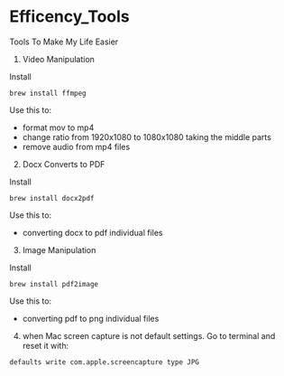 # Efficency_Tools
Tools To Make My Life Easier


1. Video Manipulation

Install

```
brew install ffmpeg
```

Use this to:
- format mov to mp4
- change ratio from 1920x1080 to 1080x1080 taking the middle parts
- remove audio from mp4 files


2. Docx Converts to PDF

Install

```
brew install docx2pdf
```

Use this to:
- converting docx to pdf individual files


3. Image Manipulation

Install

```
brew install pdf2image
```

Use this to:
- converting pdf to png individual files



4. when Mac screen capture is not default settings. Go to terminal and reset it with:
```
defaults write com.apple.screencapture type JPG
```
